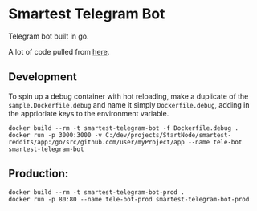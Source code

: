 # Smartest Telegram Bot

Telegram bot built in go.

A lot of code pulled from [here](https://github.com/go-telegram-bot-api/telegram-bot-api/blob/13c54dc548f7ca692fe434d4b7cac072b0de0e0b/types.go#L129).

## Development

To spin up a debug container with hot reloading, make a duplicate of the `sample.Dockerfile.debug` and name it simply `Dockerfile.debug`, adding in the apprioriate keys to the environment variable.


```
docker build --rm -t smartest-telegram-bot -f Dockerfile.debug .
docker run -p 3000:3000 -v C:/dev/projects/StartNode/smartest-reddits/app:/go/src/github.com/user/myProject/app --name tele-bot smartest-telegram-bot 
```

## Production:

```
docker build --rm -t smartest-telegram-bot-prod .
docker run -p 80:80 --name tele-bot-prod smartest-telegram-bot-prod 
```